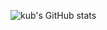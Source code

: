 ![kub's GitHub stats](https://github-readme-stats.vercel.app/api?username=cub-has-injected&show_icons=true&theme=synthwave)
